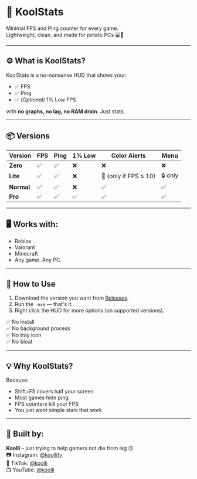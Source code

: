 # 🧊 KoolStats

Minimal FPS and Ping counter for every game.  
Lightweight, clean, and made for potato PCs 💻🥔

---

## ⚙️ What is KoolStats?

KoolStats is a no-nonsense HUD that shows your:
- ✅ FPS  
- ✅ Ping  
- ✅ *(Optional)* 1% Low FPS  

with **no graphs, no lag, no RAM drain**. Just stats.

---

## 📦 Versions

| Version | FPS | Ping | 1% Low | Color Alerts        | Menu         |
|---------|-----|------|--------|----------------------|--------------|
| **Zero**   | ✅   | ✅    | ❌      | ❌                    | ❌            |
| **Lite**   | ✅   | ✅    | ❌      | 🔴 (only if FPS ≤ 10) | 🔒 only       |
| **Normal** | ✅   | ✅    | ❌      | ✅                    | ✅            |
| **Pro**    | ✅   | ✅    | ✅      | ✅                    | ✅            |

---

## 🖥 Works with:
- Roblox
- Valorant
- Minecraft
- Any game. Any PC.

---

## 📁 How to Use

1. Download the version you want from [Releases](#).
2. Run the `.exe` — that's it.
3. Right click the HUD for more options (on supported versions).

✅ No install  
✅ No background process  
✅ No tray icon  
✅ No bloat  

---

## 💡 Why KoolStats?

Because:
- Shift+F5 covers half your screen
- Most games hide ping
- FPS counters kill your FPS
- You just want simple stats that work

---

## 🧠 Built by:

**Koolli** – just trying to help gamers not die from lag 🙃  
📷 Instagram: [@koollify](https://instagram.com/koollify)  
🎵 TikTok: [@koolli](https://tiktok.com/@koolli)  
📺 YouTube: [@koolli](https://youtube.com/@koolli)
 
